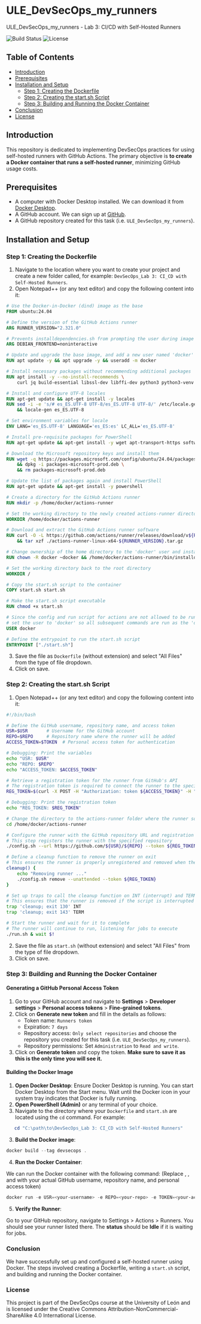 # ULE_DevSecOps_my_runners
ULE_DevSecOps_my_runners - Lab 3: CI/CD with Self-Hosted Runners

![Build Status](https://img.shields.io/badge/build-passing-brightgreen)
![License](https://img.shields.io/badge/license-MIT-blue)

## Table of Contents
- [Introduction](#introduction)
- [Prerequisites](#prerequisites)
- [Installation and Setup](#installation-and-setup)
  - [Step 1: Creating the Dockerfile](#step-1-creating-the-dockerfile)
  - [Step 2: Creating the start.sh Script](#step-2-creating-the-startsh-script)
  - [Step 3: Building and Running the Docker Container](#step-3-building-and-running-the-docker-container)
- [Conclusion](#conclusion)
- [License](#license)

## Introduction
This repository is dedicated to implementing DevSecOps practices for using self-hosted runners with GitHub Actions. The primary objective is **to create a Docker container that runs a self-hosted runner**, minimizing GitHub usage costs.

## Prerequisites
- A computer with Docker Desktop installed. We can download it from [Docker Desktop](https://www.docker.com/products/docker-desktop).
- A GitHub account. We can sign up at [GitHub](https://github.com/).
- A GitHub repository created for this task (i.e. `ULE_DevSecOps_my_runners`).

## Installation and Setup

### Step 1: Creating the Dockerfile

1. Navigate to the location where you want to create your project and create a new folder called, for example: `DevSecOps_Lab 3: CI_CD with Self-Hosted Runners`.
2. Open Notepad++ (or any text editor) and copy the following content into it:

```dockerfile
# Use the Docker-in-Docker (dind) image as the base
FROM ubuntu:24.04

# Define the version of the GitHub Actions runner
ARG RUNNER_VERSION="2.321.0"

# Prevents installdependencies.sh from prompting the user during image creation
ARG DEBIAN_FRONTEND=noninteractive

# Update and upgrade the base image, and add a new user named 'docker'
RUN apt update -y && apt upgrade -y && useradd -m docker

# Install necessary packages without recommending additional packages
RUN apt install -y --no-install-recommends \
    curl jq build-essential libssl-dev libffi-dev python3 python3-venv python3-dev python3-pip libicu-dev ant git-all maven

# Install and configure UTF-8 locales
RUN apt-get update && apt-get install -y locales
RUN sed -i -e 's/# es_ES.UTF-8 UTF-8/es_ES.UTF-8 UTF-8/' /etc/locale.gen \
    && locale-gen es_ES.UTF-8

# Set environment variables for locale
ENV LANG='es_ES.UTF-8' LANGUAGE='es_ES:es' LC_ALL='es_ES.UTF-8'

# Install pre-requisite packages for PowerShell
RUN apt-get update && apt-get install -y wget apt-transport-https software-properties-common

# Download the Microsoft repository keys and install them
RUN wget -q https://packages.microsoft.com/config/ubuntu/24.04/packages-microsoft-prod.deb \
    && dpkg -i packages-microsoft-prod.deb \
    && rm packages-microsoft-prod.deb

# Update the list of packages again and install PowerShell
RUN apt-get update && apt-get install -y powershell

# Create a directory for the GitHub Actions runner
RUN mkdir -p /home/docker/actions-runner

# Set the working directory to the newly created actions-runner directory
WORKDIR /home/docker/actions-runner

# Download and extract the GitHub Actions runner software
RUN curl -O -L https://github.com/actions/runner/releases/download/v${RUNNER_VERSION}/actions-runner-linux-x64-${RUNNER_VERSION}.tar.gz \
    && tar xzf ./actions-runner-linux-x64-${RUNNER_VERSION}.tar.gz

# Change ownership of the home directory to the 'docker' user and install dependencies
RUN chown -R docker ~docker && /home/docker/actions-runner/bin/installdependencies.sh

# Set the working directory back to the root directory
WORKDIR /

# Copy the start.sh script to the container
COPY start.sh start.sh

# Make the start.sh script executable
RUN chmod +x start.sh

# Since the config and run script for actions are not allowed to be run by root,
# set the user to 'docker' so all subsequent commands are run as the 'docker' user
USER docker

# Define the entrypoint to run the start.sh script
ENTRYPOINT ["./start.sh"]
```

3. Save the file as `Dockerfile` (without extension) and select "All Files" from the type of file dropdown.
4. Click on save.


### Step 2: Creating the start.sh Script

1. Open Notepad++ (or any text editor) and copy the following content into it:

```bash
#!/bin/bash

# Define the GitHub username, repository name, and access token
USR=$USR       # Username for the GitHub account
REPO=$REPO     # Repository name where the runner will be added
ACCESS_TOKEN=$TOKEN  # Personal access token for authentication

# Debugging: Print the variables
echo "USR: $USR"
echo "REPO: $REPO"
echo "ACCESS_TOKEN: $ACCESS_TOKEN"

# Retrieve a registration token for the runner from GitHub's API
# The registration token is required to connect the runner to the specified repository
REG_TOKEN=$(curl -X POST -H "Authorization: token ${ACCESS_TOKEN}" -H "Accept: application/vnd.github+json" https://api.github.com/repos/${USR}/${REPO}/actions/runners/registration-token | jq .token --raw-output)

# Debugging: Print the registration token
echo "REG_TOKEN: $REG_TOKEN"

# Change the directory to the actions-runner folder where the runner software is located
cd /home/docker/actions-runner

# Configure the runner with the GitHub repository URL and registration token
# This step registers the runner with the specified repository
./config.sh --url https://github.com/${USR}/${REPO} --token ${REG_TOKEN}

# Define a cleanup function to remove the runner on exit
# This ensures the runner is properly unregistered and removed when the script exits
cleanup() {
    echo "Removing runner ..."
    ./config.sh remove --unattended --token ${REG_TOKEN}
}

# Set up traps to call the cleanup function on INT (interrupt) and TERM (terminate) signals
# This ensures that the runner is removed if the script is interrupted or terminated
trap 'cleanup; exit 130' INT
trap 'cleanup; exit 143' TERM

# Start the runner and wait for it to complete
# The runner will continue to run, listening for jobs to execute
./run.sh & wait $!
```

2. Save the file as `start.sh` (without extension) and select "All Files" from the type of file dropdown.
3. Click on save.

### Step 3: Building and Running the Docker Container

#### Generating a GitHub Personal Access Token
1. Go to your GitHub account and navigate to **Settings** > **Developer settings** > **Personal access tokens** > **Fine-grained tokens**.
2. Click on **Generate new token** and fill in the details as follows:
   - Token name: `Runners token`
   - Expiration: `7 days`
   - Repository access: `Only select repositories` and choose the repository you created for this task (i.e. `ULE_DevSecOps_my_runners`).
   - Repository permissions: Set `Administration` to `Read and write`.
3. Click on **Generate token** and copy the token. **Make sure to save it as this is the only time you will see it.**


#### Building the Docker Image
1. **Open Docker Desktop**: Ensure Docker Desktop is running. You can start Docker Desktop from the Start menu. Wait until the Docker icon in your system tray indicates that Docker is fully running.
2. **Open PowerShell (Admin)** or any terminal of your choice.
3. Navigate to the directory where your `Dockerfile` and `start.sh` are located using the `cd` command. For example:

```powershell
   cd "C:\path\to\DevSecOps_Lab 3: CI_CD with Self-Hosted Runners"
```

3. **Build the Docker image**:

```powershell
docker build --tag devsecops .
```

4. **Run the Docker Container**:

We can run the Docker container with the following command:
(Replace <your-username>, <your-repo>, and <your-access-token> with your actual GitHub username, repository name, and personal access token)

```powershell
docker run -e USR=<your-username> -e REPO=<your-repo> -e TOKEN=<your-access-token> devsecops
```

5. **Verify the Runner**:

Go to your GitHub repository, navigate to Settings > Actions > Runners.
You should see your runner listed there. The **status** should be **Idle** if it is waiting for jobs.


### Conclusion

We have successfully set up and configured a self-hosted runner using Docker. The steps involved creating a Dockerfile, writing a `start.sh` script, and building and running the Docker container.

### License

This project is part of the DevSecOps course at the University of León and is licensed under the Creative Commons Attribution-NonCommercial-ShareAlike 4.0 International License.
